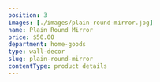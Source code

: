 ```yaml
---
position: 3
images: [./images/plain-round-mirror.jpg]
name: Plain Round Mirror
price: $50.00
department: home-goods
type: wall-decor
slug: plain-round-mirror
contentType: product details
---
```

